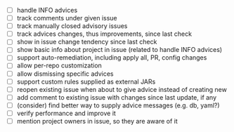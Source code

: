 - [ ] handle INFO advices
- [ ] track comments under given issue
- [ ] track manually closed advisory issues
- [ ] track advices changes, thus improvements, since last check
- [ ] show in issue change tendency since last check
- [ ] show basic info about project in issue (related to handle INFO advices)
- [ ] support auto-remediation, including apply all, PR, config changes
- [ ] allow per-repo customization
- [ ] allow dismissing specific advices
- [ ] support custom rules supplied as external JARs
- [ ] reopen existing issue when about to give advice instead of creating new
- [ ] add comment to existing issue with changes since last update, if any
- [ ] (consider) find better way to supply advice messages (e.g. db, yaml?)
- [ ] verify performance and improve it
- [ ] mention project owners in issue, so they are aware of it